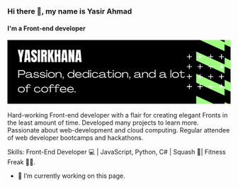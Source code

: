 ### Hi there 👋, my name is Yasir Ahmad
#### I'm a Front-end developer
![I'm a Front-end developer](GithubBanner.png)

Hard-working Front-end developer with a flair for creating elegant Fronts in the least amount of time. Developed many projects to learn more. Passionate about web-development and cloud computing. Regular attendee of web developer bootcamps and hackathons.

Skills: Front-End Developer 💻 | JavaScript, Python, C# | Squash 🎾| Fitness Freak 🤸‍♀️.

- 🔭 I’m currently working on this page. 




